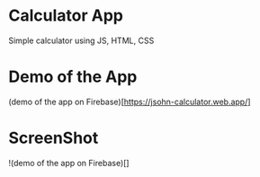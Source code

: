 # Calculator App
Simple calculator using JS, HTML, CSS

# Demo of the App
(demo of the app on Firebase)[https://jsohn-calculator.web.app/]

# ScreenShot
!(demo of the app on Firebase)[]